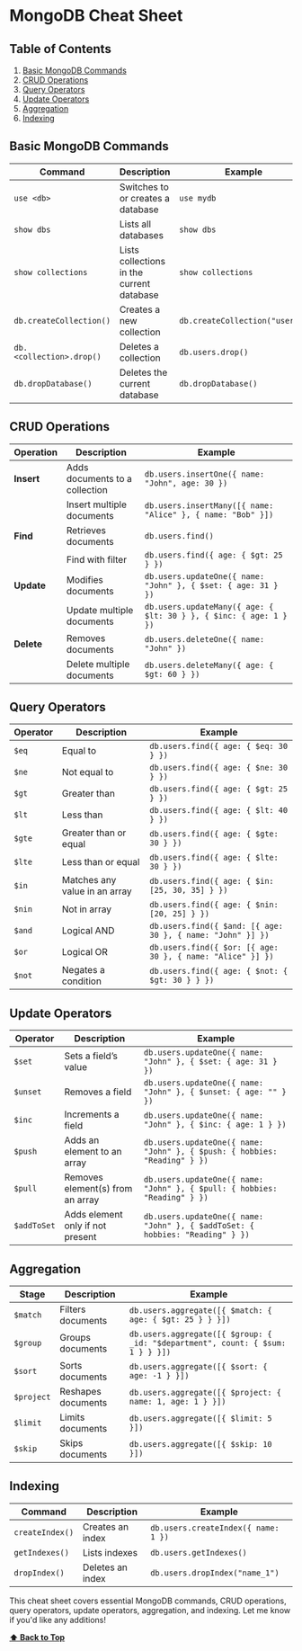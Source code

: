 # MongoDB Cheat Sheet

## Table of Contents  

1. [Basic MongoDB Commands](#basic-mongodb-commands)  
2. [CRUD Operations](#crud-operations)  
3. [Query Operators](#query-operators)  
4. [Update Operators](#update-operators)  
5. [Aggregation](#aggregation)  
6. [Indexing](#indexing)  

## Basic MongoDB Commands  

| Command | Description | Example |  
|---------|-------------|---------|  
| `use <db>` | Switches to or creates a database | `use mydb` |  
| `show dbs` | Lists all databases | `show dbs` |  
| `show collections` | Lists collections in the current database | `show collections` |  
| `db.createCollection()` | Creates a new collection | `db.createCollection("users")` |  
| `db.<collection>.drop()` | Deletes a collection | `db.users.drop()` |  
| `db.dropDatabase()` | Deletes the current database | `db.dropDatabase()` |  

## CRUD Operations  

| Operation | Description | Example |  
|-----------|-------------|---------|  
| **Insert** | Adds documents to a collection | `db.users.insertOne({ name: "John", age: 30 })` |  
| | Insert multiple documents | `db.users.insertMany([{ name: "Alice" }, { name: "Bob" }])` |  
| **Find** | Retrieves documents | `db.users.find()` |  
| | Find with filter | `db.users.find({ age: { $gt: 25 } })` |  
| **Update** | Modifies documents | `db.users.updateOne({ name: "John" }, { $set: { age: 31 } })` |  
| | Update multiple documents | `db.users.updateMany({ age: { $lt: 30 } }, { $inc: { age: 1 } })` |  
| **Delete** | Removes documents | `db.users.deleteOne({ name: "John" })` |  
| | Delete multiple documents | `db.users.deleteMany({ age: { $gt: 60 } })` |  

## Query Operators  

| Operator | Description | Example |  
|----------|-------------|---------|  
| `$eq` | Equal to | `db.users.find({ age: { $eq: 30 } })` |  
| `$ne` | Not equal to | `db.users.find({ age: { $ne: 30 } })` |  
| `$gt` | Greater than | `db.users.find({ age: { $gt: 25 } })` |  
| `$lt` | Less than | `db.users.find({ age: { $lt: 40 } })` |  
| `$gte` | Greater than or equal | `db.users.find({ age: { $gte: 30 } })` |  
| `$lte` | Less than or equal | `db.users.find({ age: { $lte: 30 } })` |  
| `$in` | Matches any value in an array | `db.users.find({ age: { $in: [25, 30, 35] } })` |  
| `$nin` | Not in array | `db.users.find({ age: { $nin: [20, 25] } })` |  
| `$and` | Logical AND | `db.users.find({ $and: [{ age: 30 }, { name: "John" }] })` |  
| `$or` | Logical OR | `db.users.find({ $or: [{ age: 30 }, { name: "Alice" }] })` |  
| `$not` | Negates a condition | `db.users.find({ age: { $not: { $gt: 30 } } })` |  

## Update Operators  

| Operator | Description | Example |  
|----------|-------------|---------|  
| `$set` | Sets a field’s value | `db.users.updateOne({ name: "John" }, { $set: { age: 31 } })` |  
| `$unset` | Removes a field | `db.users.updateOne({ name: "John" }, { $unset: { age: "" } })` |  
| `$inc` | Increments a field | `db.users.updateOne({ name: "John" }, { $inc: { age: 1 } })` |  
| `$push` | Adds an element to an array | `db.users.updateOne({ name: "John" }, { $push: { hobbies: "Reading" } })` |  
| `$pull` | Removes element(s) from an array | `db.users.updateOne({ name: "John" }, { $pull: { hobbies: "Reading" } })` |  
| `$addToSet` | Adds element only if not present | `db.users.updateOne({ name: "John" }, { $addToSet: { hobbies: "Reading" } })` |  

## Aggregation  

| Stage | Description | Example |  
|-------|-------------|---------|  
| `$match` | Filters documents | `db.users.aggregate([{ $match: { age: { $gt: 25 } } }])` |  
| `$group` | Groups documents | `db.users.aggregate([{ $group: { _id: "$department", count: { $sum: 1 } } }])` |  
| `$sort` | Sorts documents | `db.users.aggregate([{ $sort: { age: -1 } }])` |  
| `$project` | Reshapes documents | `db.users.aggregate([{ $project: { name: 1, age: 1 } }])` |  
| `$limit` | Limits documents | `db.users.aggregate([{ $limit: 5 }])` |  
| `$skip` | Skips documents | `db.users.aggregate([{ $skip: 10 }])` |  

## Indexing  

| Command | Description | Example |  
|---------|-------------|---------|  
| `createIndex()` | Creates an index | `db.users.createIndex({ name: 1 })` |  
| `getIndexes()` | Lists indexes | `db.users.getIndexes()` |  
| `dropIndex()` | Deletes an index | `db.users.dropIndex("name_1")` |  

This cheat sheet covers essential MongoDB commands, CRUD operations, query operators, update operators, aggregation, and indexing. Let me know if you'd like any additions!

**[⬆ Back to Top](#table-of-contents)**